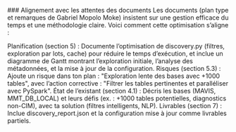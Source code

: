 ### Alignement avec les attentes des documents
Les documents (plan type et remarques de Gabriel Mopolo Moke) insistent sur une gestion efficace du temps et une méthodologie claire. Voici comment cette optimisation s’aligne :

Planification (section 5) : Documente l’optimisation de discovery.py (filtres, exploration par lots, cache) pour réduire le temps d’exécution, et inclue un diagramme de Gantt montrant l’exploration initiale, l’analyse des métadonnées, et la mise à jour de la configuration.
Risques (section 5.3) : Ajoute un risque dans ton plan : "Exploration lente des bases avec +1000 tables", avec l’action corrective : "Filtrer les tables pertinentes et paralléliser avec PySpark".
État de l’existant (section 4.1) : Décris les bases (MAVIS, MMT_DB_LOCAL) et leurs défis (ex. : +1000 tables potentielles, diagnostics non-CIM), avec ta solution (filtres intelligents, NLP).
Livrables (section 7) : Inclue discovery_report.json et la configuration mise à jour comme livrables partiels.